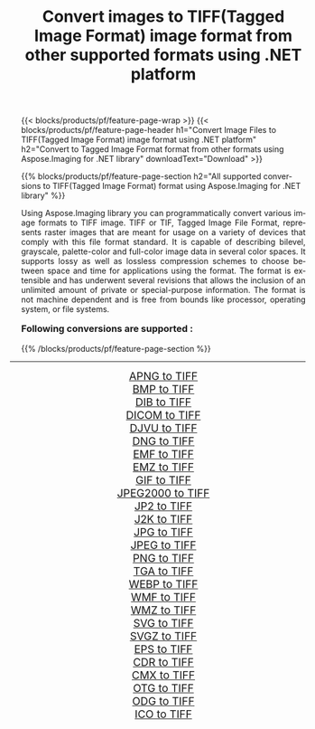 ﻿---
title: Convert images to TIFF(Tagged Image Format) image format from other supported formats using .NET platform 
weight: 3920
url: /net/conversion/to/tiff/ 
lang: en
langdirlevel: 2
locales: zh-hans,ja,it,ru,de,es,fr,nl,id,lt,pl,pt,vi,tr,ko,zh-hant,ar,hi,th,sv,cs,uk,he
description: Using Aspose.Imaging for .NET library it is easy to convert to TIFF(Tagged Image Format) from other supported image formats
---

{{< blocks/products/pf/feature-page-wrap >}}
{{< blocks/products/pf/feature-page-header h1="Convert Image Files to TIFF(Tagged Image Format) image format using .NET platform" h2="Convert to Tagged Image Format format from other formats using Aspose.Imaging for .NET library" downloadText="Download" >}}


{{% blocks/products/pf/feature-page-section  h2="All supported conversions to TIFF(Tagged Image Format) format using Aspose.Imaging for .NET library" %}}
<p align=justify>Using Aspose.Imaging library you can programmatically convert various image formats to TIFF image. TIFF or TIF, Tagged Image File Format, represents raster images that are meant for usage on a variety of devices that comply with this file format standard. It is capable of describing bilevel, grayscale, palette-color and full-color image data in several color spaces. It supports lossy as well as lossless compression schemes to choose between space and time for applications using the format. The format is extensible and has underwent several revisions that allows the inclusion of an unlimited amount of private or special-purpose information. The format is not machine dependent and is free from bounds like processor, operating system, or file systems.</p>
<h3 style="margin-top:16px;">
Following conversions are supported :
</h3>
{{% /blocks/products/pf/feature-page-section %}}
<div class="container-fluid productfamilypage bg-gray">
    <div class="convertypes bg-gray agp-content section">
        <div class="container">
		<hr style="margin-left:-20px;"/>
		<div class="row other-converters" style="gap: 10px;font-size: 19px;text-align:center;">
		    <div class='col-md-3 other-converter remove-lp remove-rp'><a href="/imaging/net/conversion/apng-to-tiff/" style="padding:15px;">APNG to TIFF</a></div>
<div class='col-md-3 other-converter remove-lp remove-rp'><a href="/imaging/net/conversion/bmp-to-tiff/" style="padding:15px;">BMP to TIFF</a></div>
<div class='col-md-3 other-converter remove-lp remove-rp'><a href="/imaging/net/conversion/dib-to-tiff/" style="padding:15px;">DIB to TIFF</a></div>
<div class='col-md-3 other-converter remove-lp remove-rp'><a href="/imaging/net/conversion/dicom-to-tiff/" style="padding:15px;">DICOM to TIFF</a></div>
<div class='col-md-3 other-converter remove-lp remove-rp'><a href="/imaging/net/conversion/djvu-to-tiff/" style="padding:15px;">DJVU to TIFF</a></div>
<div class='col-md-3 other-converter remove-lp remove-rp'><a href="/imaging/net/conversion/dng-to-tiff/" style="padding:15px;">DNG to TIFF</a></div>
<div class='col-md-3 other-converter remove-lp remove-rp'><a href="/imaging/net/conversion/emf-to-tiff/" style="padding:15px;">EMF to TIFF</a></div>
<div class='col-md-3 other-converter remove-lp remove-rp'><a href="/imaging/net/conversion/emz-to-tiff/" style="padding:15px;">EMZ to TIFF</a></div>
<div class='col-md-3 other-converter remove-lp remove-rp'><a href="/imaging/net/conversion/gif-to-tiff/" style="padding:15px;">GIF to TIFF</a></div>
<div class='col-md-3 other-converter remove-lp remove-rp'><a href="/imaging/net/conversion/jpeg2000-to-tiff/" style="padding:15px;">JPEG2000 to TIFF</a></div>
<div class='col-md-3 other-converter remove-lp remove-rp'><a href="/imaging/net/conversion/jp2-to-tiff/" style="padding:15px;">JP2 to TIFF</a></div>
<div class='col-md-3 other-converter remove-lp remove-rp'><a href="/imaging/net/conversion/j2k-to-tiff/" style="padding:15px;">J2K to TIFF</a></div>
<div class='col-md-3 other-converter remove-lp remove-rp'><a href="/imaging/net/conversion/jpg-to-tiff/" style="padding:15px;">JPG to TIFF</a></div>
<div class='col-md-3 other-converter remove-lp remove-rp'><a href="/imaging/net/conversion/jpeg-to-tiff/" style="padding:15px;">JPEG to TIFF</a></div>
<div class='col-md-3 other-converter remove-lp remove-rp'><a href="/imaging/net/conversion/png-to-tiff/" style="padding:15px;">PNG to TIFF</a></div>
<div class='col-md-3 other-converter remove-lp remove-rp'><a href="/imaging/net/conversion/tga-to-tiff/" style="padding:15px;">TGA to TIFF</a></div>
<div class='col-md-3 other-converter remove-lp remove-rp'><a href="/imaging/net/conversion/webp-to-tiff/" style="padding:15px;">WEBP to TIFF</a></div>
<div class='col-md-3 other-converter remove-lp remove-rp'><a href="/imaging/net/conversion/wmf-to-tiff/" style="padding:15px;">WMF to TIFF</a></div>
<div class='col-md-3 other-converter remove-lp remove-rp'><a href="/imaging/net/conversion/wmz-to-tiff/" style="padding:15px;">WMZ to TIFF</a></div>
<div class='col-md-3 other-converter remove-lp remove-rp'><a href="/imaging/net/conversion/svg-to-tiff/" style="padding:15px;">SVG to TIFF</a></div>
<div class='col-md-3 other-converter remove-lp remove-rp'><a href="/imaging/net/conversion/svgz-to-tiff/" style="padding:15px;">SVGZ to TIFF</a></div>
<div class='col-md-3 other-converter remove-lp remove-rp'><a href="/imaging/net/conversion/eps-to-tiff/" style="padding:15px;">EPS to TIFF</a></div>
<div class='col-md-3 other-converter remove-lp remove-rp'><a href="/imaging/net/conversion/cdr-to-tiff/" style="padding:15px;">CDR to TIFF</a></div>
<div class='col-md-3 other-converter remove-lp remove-rp'><a href="/imaging/net/conversion/cmx-to-tiff/" style="padding:15px;">CMX to TIFF</a></div>
<div class='col-md-3 other-converter remove-lp remove-rp'><a href="/imaging/net/conversion/otg-to-tiff/" style="padding:15px;">OTG to TIFF</a></div>
<div class='col-md-3 other-converter remove-lp remove-rp'><a href="/imaging/net/conversion/odg-to-tiff/" style="padding:15px;">ODG to TIFF</a></div>
<div class='col-md-3 other-converter remove-lp remove-rp'><a href="/imaging/net/conversion/ico-to-tiff/" style="padding:15px;">ICO to TIFF</a></div>
                </div>
        </div>
    </div>
</div>
<br/>

